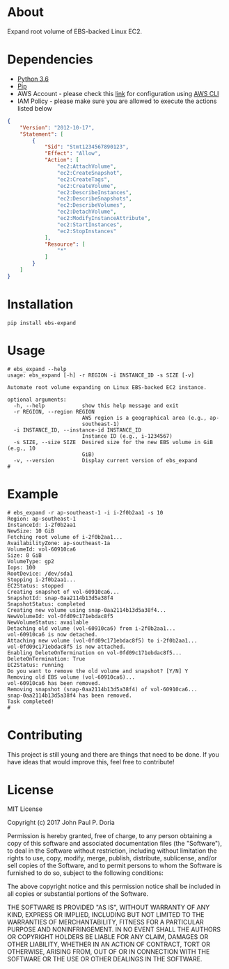 # About

Expand root volume of EBS-backed Linux EC2.

# Dependencies

- [Python 3.6](https://www.python.org/downloads/)
- [Pip](https://pypi.python.org/pypi/pip)
- AWS Account - please check this [link](http://docs.aws.amazon.com/cli/latest/userguide/cli-chap-getting-started.html#cli-quick-configuration) for configuration using [AWS CLI](https://aws.amazon.com/cli/)
- IAM Policy - please make sure you are allowed to execute the actions listed below

```json
{
    "Version": "2012-10-17",
    "Statement": [
        {
            "Sid": "Stmt1234567890123",
            "Effect": "Allow",
            "Action": [
                "ec2:AttachVolume",
                "ec2:CreateSnapshot",
                "ec2:CreateTags",
                "ec2:CreateVolume",
                "ec2:DescribeInstances",
                "ec2:DescribeSnapshots",
                "ec2:DescribeVolumes",
                "ec2:DetachVolume",
                "ec2:ModifyInstanceAttribute",
                "ec2:StartInstances",
                "ec2:StopInstances"
            ],
            "Resource": [
                "*"
            ]
        }
    ]
}
```

# Installation

```
pip install ebs-expand
```

# Usage

```
# ebs_expand --help
usage: ebs_expand [-h] -r REGION -i INSTANCE_ID -s SIZE [-v]

Automate root volume expanding on Linux EBS-backed EC2 instance.

optional arguments:
  -h, --help            show this help message and exit
  -r REGION, --region REGION
                        AWS region is a geographical area (e.g., ap-
                        southeast-1)
  -i INSTANCE_ID, --instance-id INSTANCE_ID
                        Instance ID (e.g., i-1234567)
  -s SIZE, --size SIZE  Desired size for the new EBS volume in GiB (e.g., 10
                        GiB)
  -v, --version         Display current version of ebs_expand
#
```

# Example

```
# ebs_expand -r ap-southeast-1 -i i-2f0b2aa1 -s 10
Region: ap-southeast-1
InstanceId: i-2f0b2aa1
NewSize: 10 GiB
Fetching root volume of i-2f0b2aa1...
AvailabilityZone: ap-southeast-1a
VolumeId: vol-60910ca6
Size: 8 GiB
VolumeType: gp2
Iops: 100
RootDevice: /dev/sda1
Stopping i-2f0b2aa1...
EC2Status: stopped
Creating snapshot of vol-60910ca6...
SnapshotId: snap-0aa2114b13d5a38f4
SnapshotStatus: completed
Creating new volume using snap-0aa2114b13d5a38f4...
NewVolumeId: vol-0fd09c171ebdac8f5
NewVolumeStatus: available
Detaching old volume (vol-60910ca6) from i-2f0b2aa1...
vol-60910ca6 is now detached.
Attaching new volume (vol-0fd09c171ebdac8f5) to i-2f0b2aa1...
vol-0fd09c171ebdac8f5 is now attached.
Enabling DeleteOnTermination on vol-0fd09c171ebdac8f5...
DeleteOnTermination: True
EC2Status: running
Do you want to remove the old volume and snapshot? [Y/N] Y
Removing old EBS volume (vol-60910ca6)...
vol-60910ca6 has been removed.
Removing snapshot (snap-0aa2114b13d5a38f4) of vol-60910ca6...
snap-0aa2114b13d5a38f4 has been removed.
Task completed!
#
```

# Contributing

This project is still young and there are things that need to be done. If you have ideas that would improve this, feel free to contribute!

# License

MIT License

Copyright (c) 2017 John Paul P. Doria

Permission is hereby granted, free of charge, to any person obtaining a copy
of this software and associated documentation files (the "Software"), to deal
in the Software without restriction, including without limitation the rights
to use, copy, modify, merge, publish, distribute, sublicense, and/or sell
copies of the Software, and to permit persons to whom the Software is
furnished to do so, subject to the following conditions:

The above copyright notice and this permission notice shall be included in all
copies or substantial portions of the Software.

THE SOFTWARE IS PROVIDED "AS IS", WITHOUT WARRANTY OF ANY KIND, EXPRESS OR
IMPLIED, INCLUDING BUT NOT LIMITED TO THE WARRANTIES OF MERCHANTABILITY,
FITNESS FOR A PARTICULAR PURPOSE AND NONINFRINGEMENT. IN NO EVENT SHALL THE
AUTHORS OR COPYRIGHT HOLDERS BE LIABLE FOR ANY CLAIM, DAMAGES OR OTHER
LIABILITY, WHETHER IN AN ACTION OF CONTRACT, TORT OR OTHERWISE, ARISING FROM,
OUT OF OR IN CONNECTION WITH THE SOFTWARE OR THE USE OR OTHER DEALINGS IN THE
SOFTWARE.